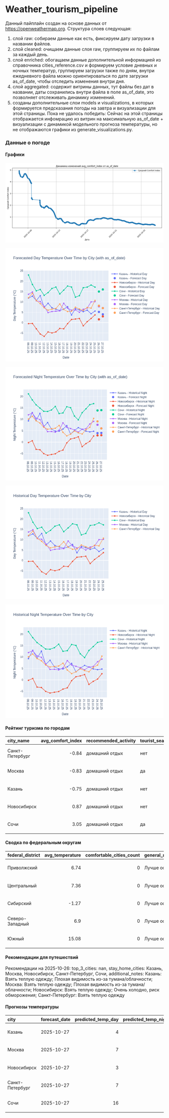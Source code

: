 # Weather_tourism_pipeline
Данный пайплайн создан на основе данных от https://openweathermap.org.
Структура слоев следующая:
  1) слой raw: 
  собираем данные как есть, фиксируем дату загрузки в названии файлов.
  2) слой cleaned:
  очищаем данные слоя raw, группируем их по файлам за каждый день.
  3) слой enriched:
  обогащаем данные дополнительной информацией из справочника cities_reference.csv и формируем условие дневных и ночных температур,
  группируем загрузки также по дням, внутри ежедневного файла можно ориентироваться по дате загрузки as_of_date, чтобы отследить изменения внутри дня.
  4) слой aggregated:
   содержит витрины данных, тут файлы без дат в названии, даты сохранились внутри файла в поле as_of_date, это позволняет отслеживать динамику изменений.
  6) созданы дополнительные слои models и visualizations, в которых формируется предсказания погоды на завтра и визуализации для этой страницы.
  Пока не удалось победить: Сейчас на этой страницы отображается инфомрацию из витрин на максимальную as_of_date + визуализации с динамикой модельного прогноза температуры, 
  но не отображаются графики из generate_visualizations.py.
<!-- WEATHER DATA START -->
### Данные о погоде

#### Графики
![Comfort Index Trend](data/visualizations/comfort_index_trend.png)

![Forecasted Day Temperature](data/visualizations/forecasted_day_temperature.png)

![Forecasted Night Temperature](data/visualizations/forecasted_night_temperature.png)

![Historical Day Temperature](data/visualizations/historical_day_temperature.png)

![Historical Night Temperature](data/visualizations/historical_night_temperature.png)

#### Рейтинг туризма по городам
| city_name       |   avg_comfort_index | recommended_activity   | tourist_season_match   | tourism_season   | tour_recommendation       | as_of_date          |
|:----------------|--------------------:|:-----------------------|:-----------------------|:-----------------|:--------------------------|:--------------------|
| Санкт-Петербург |               -0.84 | домашний отдых         | нет                    | Май-Сентябрь     | домашний отдых вне сезона | 2025-10-26 22:21:00 |
| Москва          |               -0.83 | домашний отдых         | да                     | Круглогодично    | домашний отдых в сезон    | 2025-10-26 22:21:00 |
| Казань          |               -0.75 | домашний отдых         | нет                    | Май-Сентябрь     | домашний отдых вне сезона | 2025-10-26 22:21:00 |
| Новосибирск     |                0.87 | домашний отдых         | нет                    | Июнь-Август      | домашний отдых вне сезона | 2025-10-26 22:21:00 |
| Сочи            |                3.05 | домашний отдых         | да                     | Май-Октябрь      | домашний отдых в сезон    | 2025-10-26 22:21:00 |

#### Сводка по федеральным округам
| federal_district   |   avg_temperature |   comfortable_cities_count | general_recommendation   | as_of_date          |
|:-------------------|------------------:|---------------------------:|:-------------------------|:--------------------|
| Приволжский        |              6.74 |                          0 | Лучше остаться дома      | 2025-10-26 22:21:00 |
| Центральный        |              7.36 |                          0 | Лучше остаться дома      | 2025-10-26 22:21:00 |
| Сибирский          |             -1.27 |                          0 | Лучше остаться дома      | 2025-10-26 22:21:00 |
| Северо-Западный    |              6.9  |                          0 | Лучше остаться дома      | 2025-10-26 22:21:00 |
| Южный              |             15.08 |                          0 | Лучше остаться дома      | 2025-10-26 22:21:00 |

#### Рекомендации для путешествий
Рекомендации на 2025-10-26: top_3_cities: nan, stay_home_cities: Казань, Москва, Новосибирск, Санкт-Петербург, Сочи, additional_notes: Казань: Взять теплую одежду; Плохая видимость из-за тумана/облачности; Москва: Взять теплую одежду; Плохая видимость из-за тумана/облачности; Новосибирск: Взять теплую одежду; Очень холодно, риск обморожения; Санкт-Петербург: Взять теплую одежду

#### Прогнозы температуры
| city            | forecast_date   |   predicted_temp_day |   predicted_temp_night | model_type       | as_of_date          |
|:----------------|:----------------|---------------------:|-----------------------:|:-----------------|:--------------------|
| Казань          | 2025-10-27      |                    4 |                      4 | LinearRegression | 2025-10-26 22:21:36 |
| Москва          | 2025-10-27      |                    7 |                      6 | LinearRegression | 2025-10-26 22:21:36 |
| Новосибирск     | 2025-10-27      |                    3 |                      3 | LinearRegression | 2025-10-26 22:21:36 |
| Санкт-Петербург | 2025-10-27      |                    7 |                      6 | LinearRegression | 2025-10-26 22:21:36 |
| Сочи            | 2025-10-27      |                   16 |                     14 | LinearRegression | 2025-10-26 22:21:36 |


<!-- WEATHER DATA END -->
